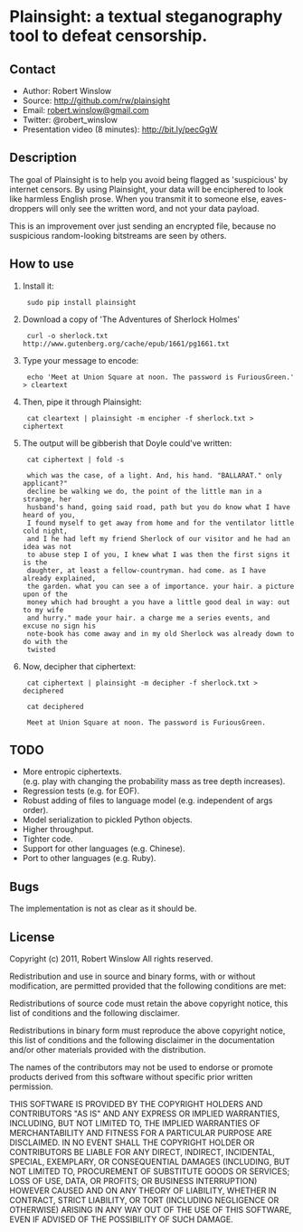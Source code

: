 Plainsight: a textual steganography tool to defeat censorship.
==============================================================

Contact
-------
* Author: Robert Winslow
* Source: http://github.com/rw/plainsight
* Email: robert.winslow@gmail.com
* Twitter: @robert_winslow
* Presentation video (8 minutes): http://bit.ly/pecGgW


Description
-----------
The goal of Plainsight is to help you avoid being flagged as 'suspicious' by
internet censors. By using Plainsight, your data will be enciphered to look
like harmless English prose. When you transmit it to someone else, eaves-
droppers will only see the written word, and not your data payload.

This is an improvement over just sending an encrypted file, because no
suspicious random-looking bitstreams are seen by others.


How to use
----------

1. Install it:

        sudo pip install plainsight

2. Download a copy of 'The Adventures of Sherlock Holmes'

        curl -o sherlock.txt http://www.gutenberg.org/cache/epub/1661/pg1661.txt

3. Type your message to encode:

        echo 'Meet at Union Square at noon. The password is FuriousGreen.' > cleartext

4. Then, pipe it through Plainsight:

        cat cleartext | plainsight -m encipher -f sherlock.txt > ciphertext

5. The output will be gibberish that Doyle could've written:

        cat ciphertext | fold -s

        which was the case, of a light. And, his hand. "BALLARAT." only applicant?" 
        decline be walking we do, the point of the little man in a strange, her 
        husband's hand, going said road, path but you do know what I have heard of you, 
        I found myself to get away from home and for the ventilator little cold night, 
        and I he had left my friend Sherlock of our visitor and he had an idea was not 
        to abuse step I of you, I knew what I was then the first signs it is the 
        daughter, at least a fellow-countryman. had come. as I have already explained, 
        the garden. what you can see a of importance. your hair. a picture upon of the 
        money which had brought a you have a little good deal in way: out to my wife 
        and hurry." made your hair. a charge me a series events, and excuse no sign his 
        note-book has come away and in my old Sherlock was already down to do with the 
        twisted

6. Now, decipher that ciphertext:

        cat ciphertext | plainsight -m decipher -f sherlock.txt > deciphered

        cat deciphered

        Meet at Union Square at noon. The password is FuriousGreen.


TODO
----
* More entropic ciphertexts.  
    (e.g. play with changing the probability mass as tree depth increases).
* Regression tests (e.g. for EOF).
* Robust adding of files to language model (e.g. independent of args order).
* Model serialization to pickled Python objects.
* Higher throughput.
* Tighter code.
* Support for other languages (e.g. Chinese).
* Port to other languages (e.g. Ruby).


Bugs
----

The implementation is not as clear as it should be.


License
-------

Copyright (c) 2011, Robert Winslow
All rights reserved.

Redistribution and use in source and binary forms, with or without
modification, are permitted provided that the following conditions are met:

Redistributions of source code must retain the above copyright notice, this
list of conditions and the following disclaimer.

Redistributions in binary form must reproduce the above copyright notice, this
list of conditions and the following disclaimer in the documentation and/or
other materials provided with the distribution.

The names of the contributors may not be used to endorse or promote products
derived from this software without specific prior written permission.

THIS SOFTWARE IS PROVIDED BY THE COPYRIGHT HOLDERS AND CONTRIBUTORS "AS IS" AND
ANY EXPRESS OR IMPLIED WARRANTIES, INCLUDING, BUT NOT LIMITED TO, THE IMPLIED
WARRANTIES OF MERCHANTABILITY AND FITNESS FOR A PARTICULAR PURPOSE ARE
DISCLAIMED. IN NO EVENT SHALL THE COPYRIGHT HOLDER OR CONTRIBUTORS BE LIABLE
FOR ANY DIRECT, INDIRECT, INCIDENTAL, SPECIAL, EXEMPLARY, OR CONSEQUENTIAL
DAMAGES (INCLUDING, BUT NOT LIMITED TO, PROCUREMENT OF SUBSTITUTE GOODS OR
SERVICES; LOSS OF USE, DATA, OR PROFITS; OR BUSINESS INTERRUPTION) HOWEVER
CAUSED AND ON ANY THEORY OF LIABILITY, WHETHER IN CONTRACT, STRICT LIABILITY,
OR TORT (INCLUDING NEGLIGENCE OR OTHERWISE) ARISING IN ANY WAY OUT OF THE USE
OF THIS SOFTWARE, EVEN IF ADVISED OF THE POSSIBILITY OF SUCH DAMAGE.
